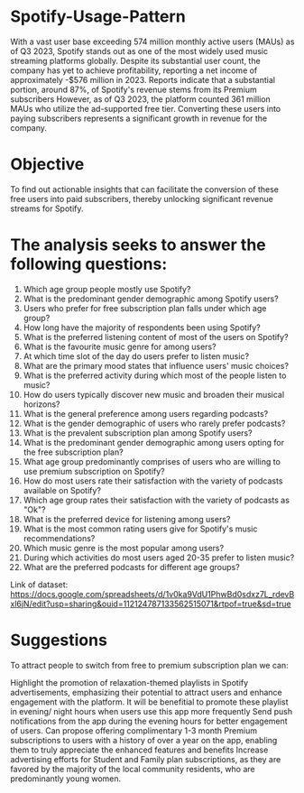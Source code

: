 # Spotify-Usage-Pattern
With a vast user base exceeding 574 million monthly active users (MAUs) as of Q3 2023, Spotify stands out as one of the most widely used music streaming platforms globally. Despite its substantial user count, the company has yet to achieve profitability, reporting a net income of approximately -$576 million in 2023.
Reports indicate that a substantial portion, around 87%, of Spotify's revenue stems from its Premium subscribers
However, as of Q3 2023, the platform counted 361 million MAUs who utilize the ad-supported free tier. Converting these users into paying subscribers represents a significant growth in revenue for the company.

# Objective
To find out actionable insights that can facilitate the conversion of these free users into paid subscribers, thereby unlocking significant revenue streams for Spotify.

# The analysis seeks to answer the following questions:
1. Which age group people mostly use Spotify?
2. What is the predominant gender demographic among Spotify users?
3. Users who prefer for free subscription plan falls under which age group?
4. How long have the majority of respondents been using Spotify?
5. What is the preferred listening content of most of the users on Spotify?
6. What is the favourite music genre for among users?
7. At which time slot of the day do users prefer to listen music?
8. What are the primary mood states that influence users' music choices?
9. What is the preferred activity during which most of the people listen to music?
10. How do users typically discover new music and broaden their musical horizons?
11. What is the general preference among users regarding podcasts?
12. What is the gender demographic of users who rarely prefer podcasts?
13. What is the prevalent subscription plan among Spotify users?
14. What is the predominant gender demographic among users opting for the free subscription plan?
15. What age group predominantly comprises of users who are willing to use premium subscription on Spotify?
16. How do most users rate their satisfaction with the variety of podcasts available on Spotify?
17. Which age group rates their satisfaction with the variety of podcasts as "Ok"?
18. What is the preferred device for listening among users?
19. What is the most common rating users give for Spotify's music recommendations?
20. Which music genre is the most popular among users?
21. During which activities do most users aged 20-35 prefer to listen music?
22. What are the preferred podcasts for different age groups?

Link of dataset: https://docs.google.com/spreadsheets/d/1v0ka9VdU1PhwBd0sdxz7L_rdevBxl6jN/edit?usp=sharing&ouid=112124787133562515071&rtpof=true&sd=true

# Suggestions
To attract people to switch from free to premium subscription plan we can:

Highlight the promotion of relaxation-themed playlists in Spotify advertisements, emphasizing their potential to attract users and enhance engagement with the platform.
It will be benefitial to promote these playlist in evening/ night hours when users use this app more frequently
Send push notifications from the app during the evening hours for better engagement of users.
Can propose offering complimentary 1-3 month Premium subscriptions to users with a history of over a year on the app, enabling them to truly appreciate the enhanced features and benefits
Increase advertising efforts for Student and Family plan subscriptions, as they are favored by the majority of the local community residents, who are predominantly young women.
